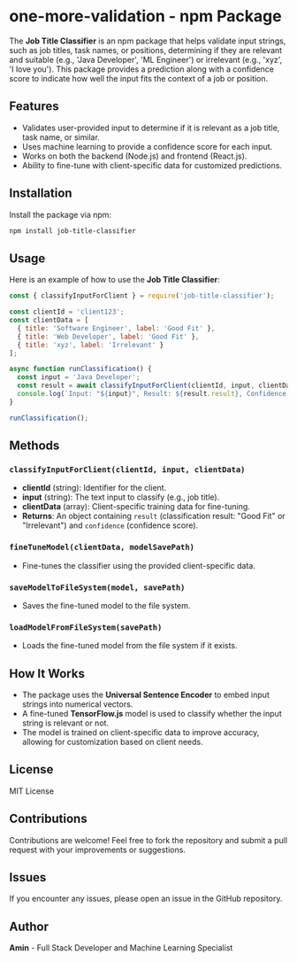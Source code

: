 # one-more-validation - npm Package

The **Job Title Classifier** is an npm package that helps validate input strings, such as job titles, task names, or positions, determining if they are relevant and suitable (e.g., 'Java Developer', 'ML Engineer') or irrelevant (e.g., 'xyz', 'I love you'). This package provides a prediction along with a confidence score to indicate how well the input fits the context of a job or position.

## Features
- Validates user-provided input to determine if it is relevant as a job title, task name, or similar.
- Uses machine learning to provide a confidence score for each input.
- Works on both the backend (Node.js) and frontend (React.js).
- Ability to fine-tune with client-specific data for customized predictions.

## Installation
Install the package via npm:
```bash
npm install job-title-classifier
```

## Usage
Here is an example of how to use the **Job Title Classifier**:

```js
const { classifyInputForClient } = require('job-title-classifier');

const clientId = 'client123';
const clientData = [
  { title: 'Software Engineer', label: 'Good Fit' },
  { title: 'Web Developer', label: 'Good Fit' },
  { title: 'xyz', label: 'Irrelevant' }
];

async function runClassification() {
  const input = 'Java Developer';
  const result = await classifyInputForClient(clientId, input, clientData);
  console.log(`Input: "${input}", Result: ${result.result}, Confidence: ${result.confidence}`);
}

runClassification();
```

## Methods
### `classifyInputForClient(clientId, input, clientData)`
- **clientId** (string): Identifier for the client.
- **input** (string): The text input to classify (e.g., job title).
- **clientData** (array): Client-specific training data for fine-tuning.
- **Returns**: An object containing `result` (classification result: "Good Fit" or "Irrelevant") and `confidence` (confidence score).

### `fineTuneModel(clientData, modelSavePath)`
- Fine-tunes the classifier using the provided client-specific data.

### `saveModelToFileSystem(model, savePath)`
- Saves the fine-tuned model to the file system.

### `loadModelFromFileSystem(savePath)`
- Loads the fine-tuned model from the file system if it exists.

## How It Works
- The package uses the **Universal Sentence Encoder** to embed input strings into numerical vectors.
- A fine-tuned **TensorFlow.js** model is used to classify whether the input string is relevant or not.
- The model is trained on client-specific data to improve accuracy, allowing for customization based on client needs.

## License
MIT License

## Contributions
Contributions are welcome! Feel free to fork the repository and submit a pull request with your improvements or suggestions.

## Issues
If you encounter any issues, please open an issue in the GitHub repository.

## Author
**Amin** - Full Stack Developer and Machine Learning Specialist

